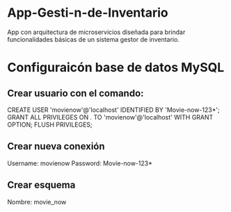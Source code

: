 # App-Gesti-n-de-Inventario
App con arquitectura de microservicios diseñada para brindar funcionalidades básicas de un sistema gestor de inventario.

# Configuraicón base de datos MySQL

## Crear usuario con el comando:

CREATE USER 'movienow'@'localhost' IDENTIFIED BY 'Movie-now-123*';
GRANT ALL PRIVILEGES ON *.* TO 'movienow'@'localhost' WITH GRANT OPTION;
FLUSH PRIVILEGES;

## Crear nueva conexión 

Username: movienow
Password: Movie-now-123*

## Crear esquema

Nombre: movie_now